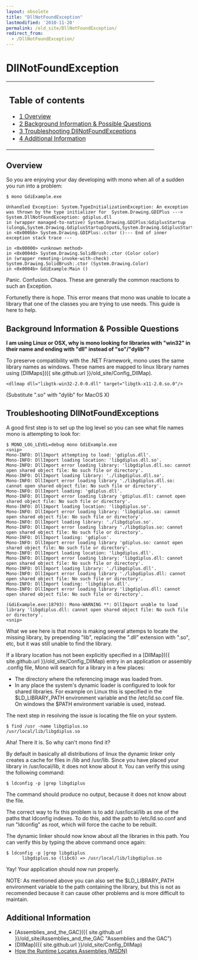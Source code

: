 ```yaml
---
layout: obsolete
title: "DllNotFoundException"
lastmodified: '2010-11-20'
permalink: /old_site/DllNotFoundException/
redirect_from:
  - /DllNotFoundException/
---
```


DllNotFoundException
====================

<table>
<col width="100%" />
<tbody>
<tr class="odd">
<td align="left"><h2>Table of contents</h2>
<ul>
<li><a href="#overview">1 Overview</a></li>
<li><a href="#background-information--possible-questions">2 Background Information &amp; Possible Questions</a></li>
<li><a href="#troubleshooting-dllnotfoundexceptions">3 Troubleshooting DllNotFoundExceptions</a></li>
<li><a href="#additional-information">4 Additional Information</a></li>
</ul></td>
</tr>
</tbody>
</table>

Overview
--------

So you are enjoying your day developing with mono when all of a sudden you run into a problem:

    $ mono GdiExample.exe

    Unhandled Exception: System.TypeInitializationException: An exception was thrown by the type initializer for  System.Drawing.GDIPlus ---> System.DllNotFoundException: gdiplus.dll
    in (wrapper managed-to-native) System.Drawing.GDIPlus:GdiplusStartup  (ulong&,System.Drawing.GdiplusStartupInput&,System.Drawing.GdiplusStartupOutput&)
    in <0x000bb> System.Drawing.GDIPlus:.cctor ()--- End of inner exception stack trace ---

    in <0x00000> <unknown method>
    in <0x0004d> System.Drawing.SolidBrush:.ctor (Color color)
    in (wrapper remoting-invoke-with-check) System.Drawing.SolidBrush:.ctor (System.Drawing.Color)
    in <0x0004b> GdiExample:Main ()

Panic. Confusion. Chaos. These are generally the common reactions to such an Exception.

Fortunetly there is hope. This error means that mono was unable to locate a library that one of the classes you are trying to use needs. This guide is here to help.

Background Information & Possible Questions
-------------------------------------------

**I am using Linux or OSX, why is mono looking for libraries with "win32" in their name and ending with "dll" instead of "so"/"dylib"?**

To preserve compatibility with the .NET Framework, mono uses the same library names as windows. These names are mapped to linux library names using [DllMaps]({{ site.github.url }}/old_site/Config_DllMap).

    <dllmap dll="libgtk-win32-2.0-0.dll" target="libgtk-x11-2.0.so.0"/>

(Substitute ".so" with "dylib" for MacOS X)

Troubleshooting DllNotFoundExceptions
-------------------------------------

A good first step is to set up the log level so you can see what file names mono is attempting to look for:

    $ MONO_LOG_LEVEL=debug mono GdiExample.exe
    <snip>
    Mono-INFO: DllImport attempting to load: 'gdiplus.dll'.
    Mono-INFO: DllImport loading location: 'libgdiplus.dll.so'.
    Mono-INFO: DllImport error loading library: 'libgdiplus.dll.so: cannot open shared object file: No such file or directory'.
    Mono-INFO: DllImport loading library: './libgdiplus.dll.so'.
    Mono-INFO: DllImport error loading library './libgdiplus.dll.so: cannot open shared object file: No such file or directory'.
    Mono-INFO: DllImport loading: 'gdiplus.dll'.
    Mono-INFO: DllImport error loading library 'gdiplus.dll: cannot open shared object file: No such file or directory'.
    Mono-INFO: DllImport loading location: 'libgdiplus.so'.
    Mono-INFO: DllImport error loading library: 'libgdiplus.so: cannot open shared object file: No such file or directory'.
    Mono-INFO: DllImport loading library: './libgdiplus.so'.
    Mono-INFO: DllImport error loading library './libgdiplus.so: cannot open shared object file: No such file or directory'.
    Mono-INFO: DllImport loading: 'gdiplus'.
    Mono-INFO: DllImport error loading library 'gdiplus.so: cannot open shared object file: No such file or directory'.
    Mono-INFO: DllImport loading location: 'libgdiplus.dll'.
    Mono-INFO: DllImport error loading library: 'libgdiplus.dll: cannot open shared object file: No such file or directory'.
    Mono-INFO: DllImport loading library: './libgdiplus.dll'.
    Mono-INFO: DllImport error loading library './libgdiplus.dll: cannot open shared object file: No such file or directory'.
    Mono-INFO: DllImport loading: 'libgdiplus.dll'.
    Mono-INFO: DllImport error loading library 'libgdiplus.dll: cannot open shared object file: No such file or directory'.

    (GdiExample.exe:18793): Mono-WARNING **: DllImport unable to load library 'libgdiplus.dll: cannot open shared object file: No such file or directory'.
    <snip>

What we see here is that mono is making several attemps to locate the missing library, by prepending "lib", replacing the ".dll" extension with ".so", etc, but it was still unable to find the library.

If a library location has not been explicitly specified in a [DllMap]({{ site.github.url }}/old_site/Config_DllMap) entry in an application or assembly .config file, Mono will search for a library in a few places:

-   The directory where the referencing image was loaded from.
-   In any place the system's dynamic loader is configured to look for shared libraries. For example on Linux this is specified in the \$LD\_LIBRARY\_PATH environment variable and the /etc/ld.so.conf file. On windows the \$PATH environment variable is used, instead.

The next step in resolving the issue is locating the file on your system.

    $ find /usr -name libgdiplus.so
    /usr/local/lib/libgdiplus.so

Aha! There it is. So why can't mono find it?

By default in basically all distributions of linux the dynamic linker only creates a cache for files in /lib and /usr/lib. Since you have placed your library in /usr/local/lib, it does not know about it. You can verify this using the following command:

    $ ldconfig -p |grep libgdiplus

The command should produce no output, because it does not know about the file.

The correct way to fix this problem is to add /usr/local/lib as one of the paths that ldconfig indexes. To do this, add the path to /etc/ld.so.conf and run "ldconfig" as root, which will force the cache to be rebuilt.

The dynamic linker should now know about all the libraries in this path. You can verify this by typing the above command once again:

    $ ldconfig -p |grep libgdiplus
          libgdiplus.so (libc6) => /usr/local/lib/libgdiplus.so

Yay! Your application should now run properly.

NOTE: As mentioned above you can also set the \$LD\_LIBRARY\_PATH environment variable to the path containing the library, but this is not as recomended because it can cause other problems and is more difficult to maintain.

Additional Information
----------------------

-   [Assemblies\_and\_the\_GAC]({{ site.github.url }}/old_site/Assemblies_and_the_GAC "Assemblies and the GAC")
-   [DllMap]({{ site.github.url }}/old_site/Config_DllMap)
-   [How the Runtime Locates Assemblies (MSDN)](http://msdn.microsoft.com/library/default.asp?url=/library/en-us/cpguide/html/cpconhowruntimelocatesassemblies.asp)


